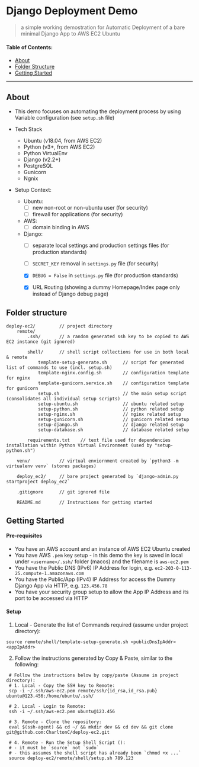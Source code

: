 # Django Deployment Demo
> a simple working demostration for Automatic Deployment of a bare minimal Django App to AWS EC2 Ubuntu

#### Table of Contents:
* [About](#About)
* [Folder Structure](#Folder-Structure)
* [Getting Started](#Getting-Started)

----------------

## About
* This demo focuses on automating the deployment process by using Variable configuration (see `setup.sh` file)

* Tech Stack
    * Ubuntu (v18.04, from AWS EC2)
    * Python (v3+, from AWS EC2)
    * Python VirtualEnv
    * Django (v2.2+)    
    * PostgreSQL
    * Gunicorn
    * Ngnix

* Setup Context:
    * Ubuntu:
        * [ ] new non-root or non-ubuntu user (for security)
        * [ ] firewall for applications (for security)
    * AWS:
        * [ ] domain binding in AWS
    * Django:
        * [ ] separate local settings and production settings files (for production standards)
        * [ ] `SECRET_KEY` removal in `settings.py` file (for security)
        * [x] `DEBUG = False`  in `settings.py` file (for production standards)
        * [x] URL Routing (showing a dummy Homepage/Index page only instead of Django debug page)


## Folder structure
```
deploy-ec2/         // project directory
    remote/
        .ssh/       // a random generated ssh key to be copied to AWS EC2 instance (git ignored)

        shell/      // shell script collections for use in both local & remote            
            template-setup-generate.sh      // script for generated list of commands to use (incl. setup.sh)
            template-nginx.config.sh        // configuration template for nginx
            template-gunicorn.service.sh    // configuration template for gunicorn
            setup.sh                        // the main setup script (consolidates all individual setup scripts)
            setup-ubuntu.sh                 // ubuntu related setup
            setup-python.sh                 // python related setup
            setup-nginx.sh                  // nginx related setup
            setup-gunicorn.sh               // gunicorn related setup
            setup-django.sh                 // django related setup
            setup-database.sh               // database related setup

        requirements.txt    // text file used for dependencies installation within Python Virtual Environment (used by "setup-python.sh")

    venv/           // virtual enviornment created by `python3 -m virtualenv venv` (stores packages)

    deploy_ec2/     // bare project generated by `django-admin.py startproject deploy_ec2`

    .gitignore      // git ignored file

    README.md       // Instructions for getting started
```    


## Getting Started
#### Pre-requisites
* You have an AWS account and an instance of AWS EC2 Ubuntu created
* You have AWS `.pem` key setup - in this demo the key is saved in local under `<username>/.ssh/` folder (macos) and the filename is `aws-ec2.pem`
* You have the Public DNS (IPv6) IP Address for login, e.g. `ec2-203-0-113-25.compute-1.amazonaws.com`
* You have the Public/App (IPv4) IP Address for access the Dummy Django App via HTTP, e.g. `123.456.78`
* You have your security group setup to allow the App IP Address and its port to be accessed via HTTP

#### Setup
1. Local - Generate the list of Commands required (assume under project directory):
```
source remote/shell/template-setup-generate.sh <publicDnsIpAddr> <appIpAddr>
```

2. Follow the instructions generated by Copy & Paste, similar to the following:
```
 # Follow the instructions below by copy/paste (Assume in project directory): 
 # 1. Local - Copy the SSH key to Remote: 
 scp -i ~/.ssh/aws-ec2.pem remote/ssh/{id_rsa,id_rsa.pub} ubuntu@123.456:/home/ubuntu/.ssh/ 

 # 2. Local - Login to Remote: 
 ssh -i ~/.ssh/aws-ec2.pem ubuntu@123.456 

 # 3. Remote - Clone the repository: 
 eval $(ssh-agent) && cd ~/ && mkdir dev && cd dev && git clone git@github.com:CharltonC/deploy-ec2.git 

 # 4. Remote - Run the Setup Shell Script (): 
 # - it must be `source` not `sudo` 
 # - this assumes the shell script has already been `chmod +x ...` 
 source deploy-ec2/remote/shell/setup.sh 789.123 
```